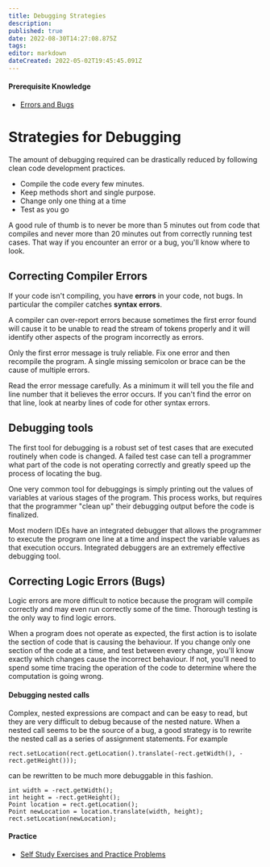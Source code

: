 ```yaml
---
title: Debugging Strategies
description: 
published: true
date: 2022-08-30T14:27:08.875Z
tags: 
editor: markdown
dateCreated: 2022-05-02T19:45:45.091Z
---
```


#### Prerequisite Knowledge

- [Errors and Bugs](/errors/errorsVSBugs)

# Strategies for Debugging

The amount of debugging required can be drastically reduced by following clean code development practices.  
- Compile the code every few minutes. 
- Keep methods short and single purpose.  
- Change only one thing at a time
- Test as you go

A good rule of thumb is to never be more than 5 minutes out from code that compiles and never more than 20 minutes out from correctly running test cases. That way if you encounter an error or a bug, you'll know where to look.

## Correcting Compiler Errors
If your code isn't compiling, you have **errors** in your code, not bugs. In particular the compiler catches **syntax errors**.  

A compiler can over-report errors because sometimes the first error found will cause it to be unable to read the stream of tokens properly and it will identify other aspects of the program incorrectly as errors.

Only the first error message is truly reliable. Fix one error and then recompile the program. A single missing semicolon or brace can be the cause of multiple errors.

Read the error message carefully. As a minimum it will tell you the file and line number that it believes the error occurs. If you can't find the error on that line, look at nearby lines of code for other syntax errors.


## Debugging tools

The first tool for debugging is a robust set of test cases that are executed routinely when code is changed. A failed test case can tell a programmer what part of the code is not operating correctly and greatly speed up the process of locating the bug.

One very common tool for debuggings is simply printing out the values of variables at various stages of the program.  This process works, but requires that the programmer "clean up" their debugging output before the code is finalized.

Most modern IDEs have an integrated debugger that allows the programmer to execute the program one line at a time and inspect the variable values as that execution occurs.   Integrated debuggers are an extremely effective debugging tool.

## Correcting Logic Errors (Bugs)

Logic errors are more difficult to notice because the program will compile correctly and may even run correctly some of the time.   Thorough testing is the only way to find logic errors.

When a program does not operate as expected, the first action is to isolate the section of code that is causing the behaviour. If you change only one section of the code at a time, and test between every change, you'll know exactly which changes cause the incorrect behaviour.  If not, you'll need to spend some time tracing the operation of the code to determine where the computation is going wrong.



#### Debugging nested calls

Complex, nested expressions are compact and can be easy to read, but they are very difficult to debug because of the nested nature.  When a nested call seems to be the source of a bug, a good strategy is to rewrite the nested call as a series of assignment statements.   For example

```
rect.setLocation(rect.getLocation().translate(-rect.getWidth(), -rect.getHeight()));
```
can be rewritten to be much more debuggable in this fashion.

```
int width = -rect.getWidth();
int height = -rect.getHeight();
Point location = rect.getLocation();
Point newLocation = location.translate(width, height);
rect.setLocation(newLocation);
```



#### Practice 
- [Self Study Exercises and Practice Problems](/practiceActivities/errors/debugging)  


